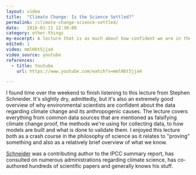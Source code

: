 ```yaml
---
layout: video
title:  "Climate Change: Is the Science Settled?"
permalink: /climate-change-science-settled/
date:   2016-01-11 12:30:00
category: other-things
my-excerpt: A lecture that is as much about how confident we are in the science of climate change as it is about the philosophy of science and how that informs the ways we gathering and understanding data.
edited: 1
video: mmlHbt5jja4
video_source: youtube
references:
  - title: Youtube
    url: https://www.youtube.com/watch?v=mmlHbt5jja4

---
```


I found time over the weekend to finish listening to this lecture from Stephen Schneider. It's slightly dry, admittedly, but it's also an extremely good overview of why environmental scientists are confident about the data regarding climate change and its anthropogenic causes. The lecture covers everything from common data sources that are mentioned as falsifying climate change proof, the methods we're using for collecting data, to how models are built and what is done to validate them. I enjoyed this lecture both as a crash course in the philosophy of science as it relates to "proving" something and also as a relatively brief overview of what we know.

[Schneider](https://en.wikipedia.org/wiki/Stephen_Schneider) was a contributing author to the IPCC summary report, has consulted on numerous administrations regarding climate science, has co-authored hundreds of scientific papers and generally knows his stuff.
